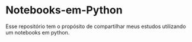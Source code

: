 # Notebooks-em-Python
Esse repositório tem o propósito de compartilhar meus estudos utilizando um notebooks em python.
